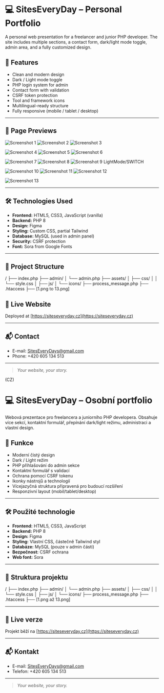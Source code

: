 # 💻 SitesEveryDay – Personal Portfolio

A personal web presentation for a freelancer and junior PHP developer. The site includes multiple sections, a contact form, dark/light mode toggle, admin area, and a fully customized design.

## 🧠 Features

- Clean and modern design
- Dark / Light mode toggle
- PHP login system for admin
- Contact form with validation
- CSRF token protection
- Tool and framework icons
- Multilingual-ready structure
- Fully responsive (mobile / tablet / desktop)

---

## 📸 Page Previews

 ![Screenshot 1](./1.png)   ![Screenshot 2](./2.png)  ![Screenshot 3](./3.png) 



 ![Screenshot 4](./4.png)  ![Screenshot 5](./5.png)  ![Screenshot 6](./6.png) 
               
                                
                        
          
 ![Screenshot 7](./7.png)  ![Screenshot 8](./8.png)  ![Screenshot 9](./9.png) 
                               LightMode/SWITCH 



 ![Screenshot 10](./10.png)  ![Screenshot 11](./11.png)  ![Screenshot 12](./12.png) 



 ![Screenshot 13](./13.png) 

---

## 🛠 Technologies Used

- **Frontend:** HTML5, CSS3, JavaScript (vanilla)
- **Backend:** PHP 8
- **Design:** Figma
- **Styling:** Custom CSS, partial Tailwind
- **Database:** MySQL (used in admin panel)
- **Security:** CSRF protection
- **Font:** Sora from Google Fonts

---

## 📁 Project Structure

/
├── index.php
├── admin/
│ └── admin.php
├── assets/
│ ├── css/
│ │ └── style.css
│ ├── js/
│ └── icons/
├── process_message.php
├── .htaccess
├── [1.png to 13.png]


## 🔗 Live Website

Deployed at [https://siteseveryday.cz](https://siteseveryday.cz)

---

## 📬 Contact

- E-mail: SitesEveryDays@gmail.com  
- Phone: +420 605 134 513

---

> *Your website, your story.*


(CZ)
# 💻 SitesEveryDay – Osobní portfolio

Webová prezentace pro freelancera a juniorního PHP developera. Obsahuje více sekcí, kontaktní formulář, přepínání dark/light režimu, administraci a vlastní design.

## 🧠 Funkce

- Moderní čistý design
- Dark / Light režim
- PHP přihlašování do admin sekce
- Kontaktní formulář s validací
- Ochrana pomocí CSRF tokenu
- Ikonky nástrojů a technologií
- Vícejazyčná struktura připravená pro budoucí rozšíření
- Responzivní layout (mobil/tablet/desktop)

---


## 🛠 Použité technologie

- **Frontend:** HTML5, CSS3, JavaScript 
- **Backend:** PHP 8
- **Design:** Figma
- **Styling:** Vlastní CSS, částečně Tailwind styl
- **Databáze:** MySQL (pouze v admin části)
- **Bezpečnost:** CSRF ochrana
- **Web font:** Sora

---

## 📁 Struktura projektu

/
├── index.php
├── admin/
│ └── admin.php
├── assets/
│ ├── css/
│ │ └── style.css
│ ├── js/
│ └── icons/
├── process_message.php
├── .htaccess
├── [1.png až 13.png]


---

## 🔗 Live verze

Projekt běží na [https://siteseveryday.cz](https://siteseveryday.cz)

---

## 📬 Kontakt

- E-mail: SitesEveryDays@gmail.com  
- Telefon: +420 605 134 513

---

> *Your website, your story.*
